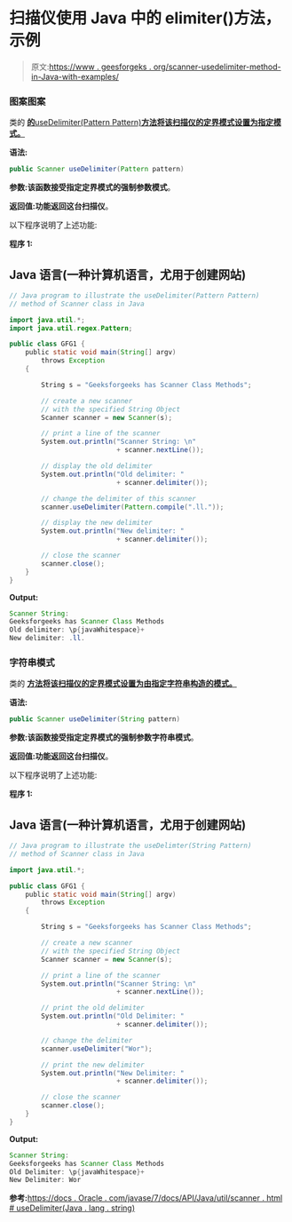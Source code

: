 # 扫描仪使用 Java 中的 elimiter()方法，示例

> 原文:[https://www . geesforgeks . org/scanner-usedelimiter-method-in-Java-with-examples/](https://www.geeksforgeeks.org/scanner-usedelimiter-method-in-java-with-examples/)

### 图案图案

类的 [**的**useDelimiter(Pattern Pattern)**方法将该扫描仪的定界模式设置为指定模式。**](https://www.geeksforgeeks.org/scanner-class-in-java/)

**语法:**

```java
public Scanner useDelimiter(Pattern pattern)

```

**参数:**该函数接受指定定界模式的强制参数**模式**。

**返回值:**功能返回**这台扫描仪**。

以下程序说明了上述功能:

**程序 1:**

## Java 语言(一种计算机语言，尤用于创建网站)

```java
// Java program to illustrate the useDelimiter(Pattern Pattern)
// method of Scanner class in Java

import java.util.*;
import java.util.regex.Pattern;

public class GFG1 {
    public static void main(String[] argv)
        throws Exception
    {

        String s = "Geeksforgeeks has Scanner Class Methods";

        // create a new scanner
        // with the specified String Object
        Scanner scanner = new Scanner(s);

        // print a line of the scanner
        System.out.println("Scanner String: \n"
                           + scanner.nextLine());

        // display the old delimiter
        System.out.println("Old delimiter: "
                           + scanner.delimiter());

        // change the delimiter of this scanner
        scanner.useDelimiter(Pattern.compile(".ll."));

        // display the new delimiter
        System.out.println("New delimiter: "
                           + scanner.delimiter());

        // close the scanner
        scanner.close();
    }
}
```

**Output:** 

```java
Scanner String: 
Geeksforgeeks has Scanner Class Methods
Old delimiter: \p{javaWhitespace}+
New delimiter: .ll.

```

### 字符串模式

类的 [**方法将该扫描仪的定界模式设置为由指定字符串构造的模式。**](https://www.geeksforgeeks.org/scanner-class-in-java/)

**语法:**

```java
public Scanner useDelimiter(String pattern)

```

**参数:**该函数接受指定定界模式的强制参数字符串**模式**。

**返回值:**功能返回**这台扫描仪**。

以下程序说明了上述功能:

**程序 1:**

## Java 语言(一种计算机语言，尤用于创建网站)

```java
// Java program to illustrate the useDelimter(String Pattern)
// method of Scanner class in Java

import java.util.*;

public class GFG1 {
    public static void main(String[] argv)
        throws Exception
    {

        String s = "Geeksforgeeks has Scanner Class Methods";

        // create a new scanner
        // with the specified String Object
        Scanner scanner = new Scanner(s);

        // print a line of the scanner
        System.out.println("Scanner String: \n"
                           + scanner.nextLine());

        // print the old delimiter
        System.out.println("Old Delimiter: "
                           + scanner.delimiter());

        // change the delimiter
        scanner.useDelimiter("Wor");

        // print the new delimiter
        System.out.println("New Delimiter: "
                           + scanner.delimiter());

        // close the scanner
        scanner.close();
    }
}
```

**Output:** 

```java
Scanner String: 
Geeksforgeeks has Scanner Class Methods
Old Delimiter: \p{javaWhitespace}+
New Delimiter: Wor

```

**参考:**[https://docs . Oracle . com/javase/7/docs/API/Java/util/scanner . html # useDelimiter(Java . lang . string)](https://docs.oracle.com/javase/7/docs/api/java/util/Scanner.html#useDelimiter(java.lang.String))